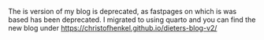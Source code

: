 The is version of my blog is deprecated, as fastpages on which is was based has been deprecated. I migrated to using quarto and you can find the new blog under https://christofhenkel.github.io/dieters-blog-v2/
